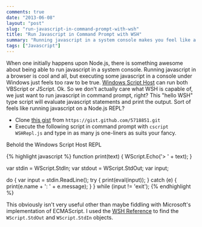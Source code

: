 ```yaml
---
comments: true
date: "2013-06-08"
layout: "post"
slug: "run-javascript-in-command-prompt-with-wsh"
title: "Run Javascript in Command Prompt with WSH"
summary: "Running javascript in a system console makes you feel like a much more powerful web developer."
tags: ["Javascript"]
---
```


When one initially happens upon Node.js, there is something awesome about being able to run javascript in a system console. Running javascript in a browser is cool and all, but executing some javascript in a console under Windows just feels too raw to be true. [Windows Script Host][1] can run both VBScript or JScript. Ok. So we don't actually care what WSH is capable of, we just want to run javascript in command prompt, right? This "hello WSH" type script will evaluate javascript statements and print the output. Sort of feels like running javascript on a Node.js REPL?

* Clone [this gist][3] from `https://gist.github.com/5718851.git`
* Execute the following script in command prompt with `cscript WSHRepl.js` and type in as many js one-liners as suits your fancy.

Behold the Windows Script Host REPL

{% highlight javascript %}
function print(text) {
    WScript.Echo('> ' + text);
}

var stdin  = WScript.StdIn;
var stdout = WScript.StdOut;
var input;

do {
    var input = stdin.ReadLine();
    try {
        print(eval(input));
    } catch (e) {
        print(e.name + ': ' + e.message);
    }
} while (input != 'exit');
{% endhighlight %}

This obviously isn't very useful other than maybe fiddling with Microsoft's implementation of ECMAScript. I used the [WSH Reference][2] to find the `WScript.StdOut` and `WScript.StdIn` objects.

[1]: http://msdn.microsoft.com/en-us/library/9bbdkx3k.aspx
[2]: http://msdn.microsoft.com/en-us/library/98591fh7.aspx
[3]: https://gist.github.com/kavun/5718851